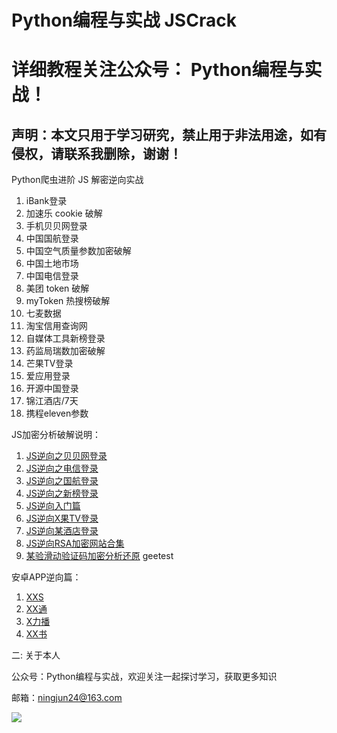# Python编程与实战 JSCrack
# 详细教程关注公众号： Python编程与实战！
## 声明：本文只用于学习研究，禁止用于非法用途，如有侵权，请联系我删除，谢谢！
Python爬虫进阶 JS 解密逆向实战
1. iBank登录
2. 加速乐 cookie 破解
3. 手机贝贝网登录
4. 中国国航登录
5. 中国空气质量参数加密破解
6. 中国土地市场
7. 中国电信登录
8. 美团 token 破解
9. myToken 热搜榜破解
10. 七麦数据
11. 淘宝信用查询网
12. 自媒体工具新榜登录
13. 药监局瑞数加密破解
14. 芒果TV登录
15. 爱应用登录
16. 开源中国登录
17. 锦江酒店/7天
18. 携程eleven参数

JS加密分析破解说明：
1. [JS逆向之贝贝网登录](https://mp.weixin.qq.com/s/Ex93COLBX3_MMhIIXwozYg)
2. [JS逆向之电信登录](https://mp.weixin.qq.com/s/P27oJGafyHsOnxptgHiUPQ)
3. [JS逆向之国航登录](https://mp.weixin.qq.com/s/YWgMoGn4_YVhCPXPOAmrkA)
4. [JS逆向之新榜登录](https://mp.weixin.qq.com/s/548sZpUE1xq2lCs-olVIzQ)
5. [JS逆向入门篇](https://mp.weixin.qq.com/s/xb8VdJGD-DgQzq8yWOBpag)
6. [JS逆向X果TV登录](https://mp.weixin.qq.com/s/mVDR6daS5B4QQJX5IDjSag)
7. [JS逆向某酒店登录](https://mp.weixin.qq.com/s/eXMgPm4VhJcY54VFb0-ljQ)
8. [JS逆向RSA加密网站合集](https://mp.weixin.qq.com/s/FQ_FJKkrecHnHsQQP7UNHA)
9. [某验滑动验证码加密分析还原](https://mp.weixin.qq.com/s/jjy8DUSLW73shyDtCXmeYw)
geetest

安卓APP逆向篇：

1. [XXS](https://mp.weixin.qq.com/s/MW2BQcQyN1A88ljYWQWz6w)
2. [XX通](https://mp.weixin.qq.com/s/D7gWwvaA9Vjd8ub8THrf0Q)
3. [X力播](https://mp.weixin.qq.com/s/1RcPLeBHzOJcPiOzK3NDqQ)
4. [XX书](https://mp.weixin.qq.com/s/t_KHnIVnO0XqVSPe_uCRXQ)


二: 关于本人

公众号：Python编程与实战，欢迎关注一起探讨学习，获取更多知识

邮箱：ningjun24@163.com

![](https://upload-images.jianshu.io/upload_images/16366265-2e1f6469129a3637.jpg?imageMogr2/auto-orient/strip%7CimageView2/2/w/1240)


